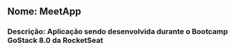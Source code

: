 ## Nome: MeetApp
### Descrição: Aplicação sendo desenvolvida durante o Bootcamp GoStack 8.0 da RocketSeat
